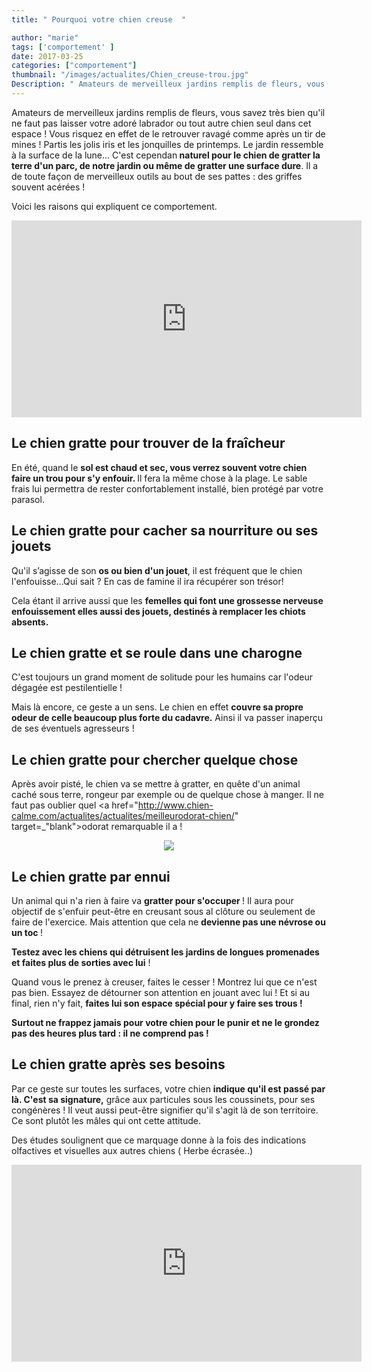 ```yaml
---
title: " Pourquoi votre chien creuse  "

author: "marie"
tags: ['comportement' ]
date: 2017-03-25
categories: ["comportement"]
thumbnail: "/images/actualites/Chien_creuse-trou.jpg"
Description: " Amateurs de merveilleux jardins remplis de fleurs, vous savez très bien qu'il ne faut pas laisser votre adoré labrador ou tout autre chien seul dans cet espace ! Vous risquez en effet de le retrouver ravagé comme après un tir de mines ! Partis les jolis iris et les jonquilles de printemps. Le jardin ressemble à la surface de la lune... "
---
```

Amateurs de merveilleux jardins remplis de fleurs, vous savez très bien qu'il ne faut pas laisser votre adoré labrador ou tout autre chien seul dans cet espace ! Vous risquez en effet de le retrouver ravagé comme après un tir de mines ! Partis les jolis iris et les jonquilles de printemps. Le jardin ressemble à la surface de la lune...
C'est cependan<b> naturel pour le chien de gratter la terre d'un parc, de notre jardin ou même de gratter une surface dure</b>. Il a de toute façon de merveilleux outils au bout de ses pattes : des griffes souvent acérées !

Voici les raisons qui expliquent ce comportement.



<iframe width="560" height="315" src="https://www.youtube.com/embed/iIxHME9nwPk" frameborder="0" allowfullscreen></iframe>






## Le chien gratte pour trouver de la fraîcheur ##

En été, quand le <b>sol est chaud et sec, vous verrez souvent votre chien faire un trou pour s'y enfouir. </b>Il fera la même chose à la plage. Le sable frais lui permettra de rester confortablement installé, bien protégé par votre parasol.





## Le chien gratte pour cacher sa nourriture ou ses jouets ##

Qu'il s’agisse de son <b>os ou bien d'un jouet</b>, il est fréquent que le chien l'enfouisse...Qui sait ? En cas de famine il ira récupérer son trésor!

Cela étant il arrive aussi que les <b>femelles qui font une grossesse nerveuse enfouissement elles aussi des jouets, destinés à remplacer les chiots absents.</b>



## Le chien gratte et se roule dans une charogne ##


C'est toujours un grand moment de solitude pour les humains car l'odeur dégagée est pestilentielle !

Mais là encore, ce geste a un sens. Le chien en effet <b>couvre sa propre odeur de celle beaucoup plus forte du cadavre.</b> Ainsi il va passer inaperçu de ses éventuels agresseurs !




## Le chien gratte pour chercher quelque chose ##

Après avoir pisté, le chien va se mettre à gratter, en quête d'un animal caché sous terre, rongeur par exemple ou de quelque chose à manger. Il ne faut pas oublier quel  <a href="http://www.chien-calme.com/actualites/actualites/meilleurodorat-chien/" target=_"blank">odorat</a> remarquable il a !


<p align="center"><img src="/images/actualites/flairterre.jpg" class="img-responsive"></p>


## Le chien gratte par ennui ##

Un animal qui n'a rien à faire va <b>gratter pour s'occuper </b>! Il aura pour objectif de s'enfuir peut-être en creusant sous al clôture ou seulement de faire de l'exercice. Mais attention que cela ne <b>devienne pas une névrose ou un toc </b>!

<b>Testez avec les chiens qui détruisent les jardins de longues promenades et faites plus de sorties avec lui</b> !

 Quand vous le prenez à creuser, faites le cesser ! Montrez lui que ce n'est pas bien. Essayez de détourner son attention en jouant avec lui ! Et si au final, rien n'y fait, <b>faites lui son espace spécial pour y faire ses trous !</b>

 <b>Surtout ne frappez jamais pour votre chien pour le punir et ne le grondez pas des heures plus tard : il ne comprend pas !</b>

 <h2> Le chien gratte après ses besoins </h2>

 Par ce geste sur toutes les surfaces, votre chien <b>indique qu'il est passé par là. C'est sa signature,</b> grâce aux particules sous les coussinets,  pour ses congénères ! Il veut aussi peut-être signifier qu'il s'agit là de son territoire. Ce sont plutôt les mâles qui ont cette attitude.

 Des études soulignent que ce marquage donne à la fois des indications olfactives et visuelles aux autres chiens ( Herbe écrasée..)


<iframe width="560" height="315" src="https://www.youtube.com/embed/m2Wwk87qzCk" frameborder="0" allowfullscreen></iframe>
